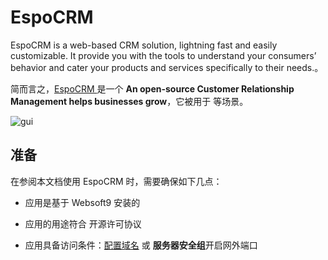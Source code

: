 # EspoCRM 

EspoCRM is a web-based CRM solution, lightning fast and easily customizable. It provide you with the tools to understand your consumers’ behavior and cater your products and services specifically to their needs.。  

简而言之，[EspoCRM ](https://www.espocrm.com/) 是一个 **An open-source Customer Relationship Management helps businesses grow**，它被用于  等场景。   


![gui](http://libs.websoft9.com/Websoft9/DocsPicture/en/espocrm/espocrm-gui-websoft9.jpg)


## 准备

在参阅本文档使用 EspoCRM  时，需要确保如下几点：

- 应用是基于 Websoft9 安装的

- 应用的用途符合 [](https://some_license_url) 开源许可协议

- 应用具备访问条件：[配置域名](./guide/appsetdomain) 或 **服务器安全组**开启网外端口